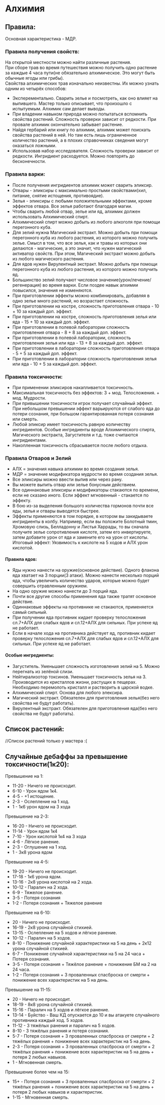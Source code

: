 # Алхимия

## Правила:

Основная характеристика - МДР.

### Правила получения свойств:
На открытой местности можно найти различные растения.   
При сборе трав во время путешествия можно получить одно растение за каждые 4 часа пути(не обязательно алхимическое. Это могут быть обычные ягоды или грибы).  
Свойства алхимических трав изначально неизвестны. Их можно узнать одним из четырёх способов:
- Эксперементально. Сварить зелье и посмотреть, как оно влияет на выпившего. Мастер только описывает, что произошло с испытуемым. Алхимик сам делает выводы.
- При владении навыком природа можно попытаться вспомнить свойства растений. Сложность проверки зависит от редкости. При провале алхимик окончательно забывает растение.
- Найдя гербарий или книгу по алхимии, алхимик может поискать свойства растений в ней. Но там есть лишь ограниченное количество растений, а в плохих справочниках сведения могут оказаться ложными.
- Использовав набор исследователя. Сложность проверки зависит от редкости. Ингридиент расходуется. Можно повторять до бесконечности.

### Правила варки:
- После получения ингридиентов алхимик может сварить эликсир.
- Отвары - эликсиры с максимально простыми свойствами(хил, питание, снятие истощения, противоядие).
- Зелья - эликсиры с любыми положительными эффектами, кроме эффектов отвара. Все зелья работают благодаря магии.
- Чтобы сварить любой отвар, зелье или яд, алхимик должен использовать Алхимический спирт.
- Алхимический спирт можно добыть из любого алкоголя при помощи перегонного куба.
- Для зелий нужна Магический экстракт. Можно добыть при помощи перегонного куба из любого растения, из которого можно получить зелье. Смысл в том, что все зелья, как и травы из которых они делаются - магические, а это значит, что нужен магический активатор свойств. При этом, Магический экстракт можно добыть из любого магического растения.
- Для ядов нужен Вирулентный экстракт. Можно добыть при помощи перегонного куба из любого растения, из которого можно получить яд.
- Большинство зелий получают числовое значение(урон/лечение/регенерация) во время варки. Если поздее навык алхимии повысился, значения не изменяются.
- При приготовлении эффекты можно комбинировать, добавляя в одно зелье много растений, но возрастает сложность.
- При приготовлении на костре, сложность приготовления отвара - 10 + 10 за каждый доп. эффект.
- При приготовлении на костре, сложность приготовления зелья или яда - 15 + 10 за каждый доп. эффект.
- При приготовлении в полевой лаборатории сложность приготовления отвара - 8 + 8 за каждый доп. эффект.
- При приготовлении в полевой лаборатории, сложность приготовления зелья или яда - 13 + 8 за каждый доп. эффект.
- При приготовлении в лаборатории сложность приготовления отвара - 5 + 5 за каждый доп. эффект.
- При приготовлении в лаборатории сложность приготовления зелья или яда - 10 + 5 за каждый доп. эффект.

### Правила токсичности:
- При применении эликсиров накапливается токсичность.
- Максимальная токсичность без эффектов: 3 + мод. Телосложения. + мод. Мудрости.
- При привышении токсичности игрок получает случайный эффект. При небольшом превышении эффект варьируются от слабого яда до потери сознания, при большом гарантированная потеря сознания или смерть.
- Любой эликсир имеет токсичность равную количеству ингредиентов. Особые ингредиенты вроде Алхимического спирта, Магического экстракта, Загустителя и т.д. тоже считаются ингридиентами.
- Накопленная токсичность сбрасывается после любого отдыха.

### Правила Отваров и Зелий
- АЛХ = значения навыка алхимии во время создания зелья.
- МДР = значение модификатора мудрости во время создания зелья.
- Все эликсиры можно ввести выпив или через рану.
- Вы можете выпить отвар или зелье бонусным действием.
- Все одиннаковые эликсиры и модификаторы стакаются по времени, если не сказано иного. Если эффект мгновенный - стакается по эффекту.
- В бою из-за выделения большого количества гормонов почти все яды, зелья и отвары выводятся быстрее.
- Эффекты применяются в том порядке, в котором вы закидываете ингридиенты в колбу. Например, если вы положите Болотный тмин, Хромовую слизь, Белладонну и Листья Харрады, то вы сначала получите зелье сопротивления кислоте, затем его инвертируете, затем добавите урон от яда и замените его на урон от кислоты. 
Итоговый эффект: Уязвимость к кислоте на 5 ходов и АЛХ урон кислотой.

#### Правила ядов:
- Яды нужно нанести на оружие(основное действие). Одного флакона яда хватает на 3 порции(3 атаки). Можно нанести несколько порций яда, чтобы увеличить количество ударов, которые можно будет совершить отравленным оружием. 
- На одно оружие можно нанести до 3 порций яда.
- Почти все другие способы применения яда также тратят основное действие.
- Одиннаковые эффекты на противнике не стакаются, применяется самый сильный.
- При получении яда противник кидает проверку телосложения сл.7+АЛХ для слабых ядов и сл.12+АЛХ для сильных. При успехе яд не работает.
- Если в начале хода на противника действует яд, противник кидает проверку телосложения сл.7+АЛХ для слабых ядов и сл.12+АЛХ для сильных. При успехе яд не работает.


#### Особые ингредиенты:
- Загуститель. Уменьшает сложность изготовления зелий на 5. Можно перегнать из зелёной слизи. 
- Нейтирализотор токсинов. Уменьшает токсичность зелья на 3. Производится из кристаллов жизни, растущих в пещерах. Необходимо перемолоть кристалл и растворить в царской водке.
- Алхимический спирт. Основа для любого элексира.
- Магический экстракт. Обязателен для приготовления зелья(без него свойства не будут работать).
- Вирулентный экстракт. Обязателен для приготовления яда(без него свойства не будут работать).

## Список растений:

//Список растений только у мастера :(


## Случайные дебаффы за превышение токсичности(1к20):

Превышение на 1:
- 11-20 - Ничего не происходит.
- 6-10 - Урон ядом 1к4.
- 4-5 - +1 истощение.
- 2-3 - Ослепление на 1 ход.
- 1 - 1к6 урон ядом на 3 хода

Превышение на 2-3:
- 16-20 - Ничего не происходит.
- 11-14 - Урон ядом 1к4
- 7-10 - Урон кислотой 1к4 на 3 хода
- 4-6 - Лёгкое ранение.
- 2-3 - Оглушение на 1 ход.
- 1 - 3к8 урона ядом

Превышение на 4-5:
- 19-20 - Ничего не происходит.
- 17-18 - 1к6 урона ядом.
- 13-16 - 2к8 урона кислотой на 2 хода.
- 10-12 - Паралич на 2 хода.
- 6-9 - Тяжелое ранение.
- 3-5 - Потеря сознания
- 1-2 - Потеря сознания + Тяжелое ранение

Превышение на 6-10:
- 20 - Ничего не происходит.
- 16-19 - 2к8 урона случайной стихией.
- 13-15 - Ослепление на 5 ходов и лёгкое ранение.
- 10-12 - Паралич на 5 ходов.
- 8-10 - Понижение случайной характеристики на 5 на день + 2к12 урона случайной стихией.
- 6-7 - Понижение случайной характеристики на 5 на 24 часа + Потеря сознания.
- 3-5 - Потеря сознания + Тяжёлое ранение + понижение БМ на 2 на 24 часа.
- 1-2 - Потеря сознания + 3 проваленных спасброска от смерти + понижение всех характеристик на 5 на день. 

Превышение на 11-15:
- 20 - Ничего не происходит.
- 18-19 - 8к8 урона случайной стихией.
- 15-16 - Паралич на 5 ходов и лёгкое ранение.
- 13-14 - Буйство - Ваш КД опускается до 10 и вы атакуете случайного противника каждый ход. 5 ходов. 
- 11-12 - 3 тяжёлых ранения и паралич на 5 ходов.
- 8-10 - 3 тяжёлых ранения и потеря сознания.
- 5-7 - Потеря сознания + 3 проваленных спасброска от смерти + 2 тяжёлых ранения + понижение всех характеристик на 5 на день.
- 2-3 - Потеря сознания + 3 проваленных спасброска от смерти + 2 тяжёлых ранения + понижение всех характеристик на 5 на день + потеря 2 любых навыков.
- 1 - Мгновенная смерть.

Превышение более чем на 15:
- 15+ - Потеря сознания + 3 проваленных спасброска от смерти + 2 тяжёлых ранения + понижение всех характеристик на 5 на день + потеря 2 любых навыков и характеристик.
- 1-15 - Мгновенная смерть.




